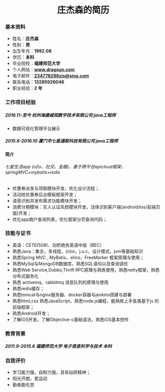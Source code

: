 
# <center> 庄杰森的简历</center >

### 基本资料
* 姓名：**庄杰森**
* 性别：**男**
* 出生年月：**1992.08**
* 学历：**本科**
* 毕业院校：**福建师范大学**
* 个人网站：**www.dragsun.com**
* 电子邮件：**234778286zjs@sina.com**
* 联系电话：**13285926046**
* 职业经验：**2 年**

### 工作项目经验
##### 2016.11-至今 杭州海康威视数字技术有限公司 java工程师
* 数据可视化管理平台展示
##### 2015.6-2016.10 厦门市七星通联科技有限公司 java工程师

**简介**
###### 七星生活app (o2o、社交、金融)，基于跨平台apicloud框架，springMVC+mybatis+redis
* 优惠券派发与领取模块开发，优化设计流程；
* 活动抢优惠券后台模板框架开发；
* 语音识别并发布需求功能模块开发；
* 消费分期模块：实人认证风控模块开发，活体识别客户端(android/ios/前端页面)开发；
* 优化app商户查询列表，优化框架分页查询代码；

### 技能与证书

*  英语：CET6(508)、剑桥商务英语中级（BEC） 
* 	熟悉Java：集合，多线程，(n)io，j.u.c，设计模式，jvm等基础知识
* 	熟悉Spring MVC , MyBatis，shiro，FreeMarker 框架原理与使用；
* 	熟悉MySql与MongoDB数据库，熟悉SQL语句以及查询调优
* 	熟悉Web Service,Dubbo,Thrift RPC原理与熟练使用，熟悉netty框架，熟悉分布式服务化
* 	熟悉 activemq、rabbitmq 消息队列的原理与使用
* 	熟悉redis缓存；
* 	熟悉tomcat与nginx服务器、docker容器与jenkins搭建与部署
* 	熟悉html,css 熟悉JavaScript，熟悉node.js编程，能熟练上手各类基于js 的前端框架；
* 	熟悉Android开发；
* 	了解iOS开发，了解Objective-c基础语法，熟悉iOS基本控件

### 教育背景
##### 2011.9-2015.6         福建师范大学          电子信息科学与技术         本科
### 自我评价
* 学习能力强，自制力强，具有钻研精神；
*	阳光开朗，爱运动
*	勤奋能吃苦

